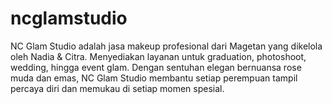 # ncglamstudio
NC Glam Studio adalah jasa makeup profesional dari Magetan yang dikelola oleh Nadia &amp; Citra. Menyediakan layanan untuk graduation, photoshoot, wedding, hingga event glam. Dengan sentuhan elegan bernuansa rose muda dan emas, NC Glam Studio membantu setiap perempuan tampil percaya diri dan memukau di setiap momen spesial. 
